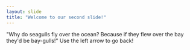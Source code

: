 ```yaml
---
layout: slide
title: "Welcome to our second slide!"
---
```

"Why do seagulls fly over the ocean? Because if they flew over the bay they'd be bay-gulls!"
Use the left arrow to go back!
